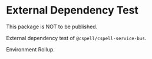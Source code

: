 # External Dependency Test

This package is NOT to be published.

External dependency test of `@cspell/cspell-service-bus`.

Environment Rollup.
